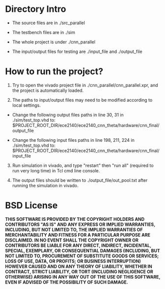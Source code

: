 # Directory Intro

* The source files are in ./src_parallel

* The testbench files are in ./sim

* The whole project is under ./cnn_parallel

* The input/output files for testing are ./input_file and ./output_file

# How to run the project?

1. Try to open the vivado project file in ./cnn_parallel/cnn_parallel.xpr,
  and the project is automatically loaded.

2. The paths to input/output files may need to be modified according to 
  local settings.

* Change the following output files paths in line 30, 31 in ./sim/test_top.vhd to: $PROJECT_ROOT_DIR/ece2140/ece2140_cnn_theta/hardware/cnn_final/output_file

* Change the following input files paths in line 198, 211, 224 in ./sim/test_top.vhd to: $PROJECT_ROOT_DIR/ece2140/ece2140_cnn_theta/hardware/cnn_final/input_file

3. Run simulation in vivado, and type "restart" then "run all" (required to run very long time) in Tcl cmd line console.

4. The output files should be written to ./output_file/out_pool.txt after running the simulation in vivado.

# BSD License

**THIS SOFTWARE IS PROVIDED BY THE COPYRIGHT HOLDERS AND CONTRIBUTORS "AS IS" AND ANY EXPRESS OR IMPLIED WARRANTIES, INCLUDING, BUT NOT LIMITED TO, THE IMPLIED WARRANTIES OF MERCHANTABILITY AND FITNESS FOR A PARTICULAR PURPOSE ARE DISCLAIMED. IN NO EVENT SHALL THE COPYRIGHT OWNER OR CONTRIBUTORS BE LIABLE FOR ANY DIRECT, INDIRECT, INCIDENTAL, SPECIAL, EXEMPLARY, OR CONSEQUENTIAL DAMAGES (INCLUDING, BUT NOT LIMITED TO, PROCUREMENT OF SUBSTITUTE GOODS OR SERVICES; LOSS OF USE, DATA, OR PROFITS; OR BUSINESS INTERRUPTION) HOWEVER CAUSED AND ON ANY THEORY OF LIABILITY, WHETHER IN CONTRACT, STRICT LIABILITY, OR TORT (INCLUDING NEGLIGENCE OR OTHERWISE) ARISING IN ANY WAY OUT OF THE USE OF THIS SOFTWARE, EVEN IF ADVISED OF THE POSSIBILITY OF SUCH DAMAGE.**
